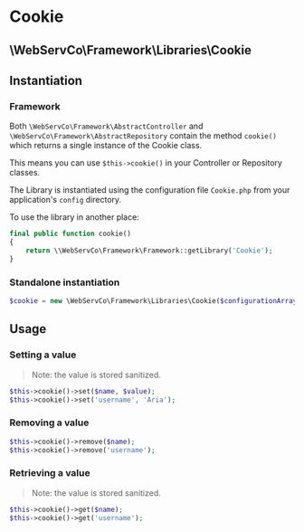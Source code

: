 # Cookie

## \WebServCo\Framework\Libraries\Cookie

## Instantiation

### Framework

Both `\WebServCo\Framework\AbstractController` and `\WebServCo\Framework\AbstractRepository` contain the method `cookie()` which returns a single instance of the Cookie class.

This means you can use `$this->cookie()` in your Controller or Repository classes.

The Library is instantiated using the configuration file `Cookie.php` from your application's `config` directory.

To use the library in another place:

```php
final public function cookie()
{
    return \\WebServCo\Framework\Framework::getLibrary('Cookie');
}
```

### Standalone instantiation

```php
$cookie = new \WebServCo\Framework\Libraries\Cookie($configurationArray);
```
## Usage

### Setting a value

> Note: the value is stored sanitized.

```php
$this->cookie()->set($name, $value);
$this->cookie()->set('username', 'Aria');
```
### Removing a value

```php
$this->cookie()->remove($name);
$this->cookie()->remove('username');
```

### Retrieving a value

> Note: the value is stored sanitized.

```php
$this->cookie()->get($name);
$this->cookie()->get('username');
```
